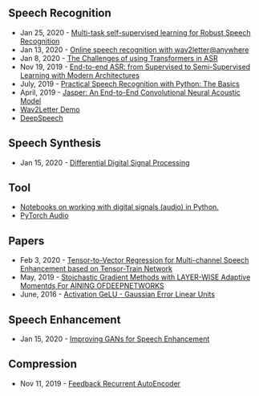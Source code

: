 ## Speech Recognition
- Jan 25, 2020 - [Multi-task self-supervised learning for Robust Speech Recognition](https://arxiv.org/abs/2001.09239)
- Jan 13, 2020 - [Online speech recognition with wav2letter@anywhere](https://ai.facebook.com/blog/online-speech-recognition-with-wav2letteranywhere/)
- Jan 8, 2020 - [The Challenges of using Transformers in ASR](https://desh2608.github.io/2020-01-08-transformer-asr/)
- Nov 19, 2019 - [End-to-end ASR: from Supervised to Semi-Supervised Learning with Modern Architectures](https://arxiv.org/abs/1911.08460)
- July, 2019 - [Practical Speech Recognition with Python: The Basics](https://www.kdnuggets.com/2019/07/practical-speech-recognition-python-basics.html)
- April, 2019 - [Jasper: An End-to-End Convolutional Neural Acoustic Model](https://arxiv.org/abs/1904.03288)
- [Wav2Letter Demo](https://github.com/pytorch/audio/tree/master/examples/interactive_asr)
- [DeepSpeech](https://github.com/mozilla/DeepSpeech)

## Speech Synthesis
- Jan 15, 2020 - [Differential Digital Signal Processing](https://magenta.tensorflow.org/ddsp)

## Tool
- [Notebooks on working with digital signals (audio) in Python.](https://github.com/earthspecies/from_zero_to_DSP)
- [PyTorch Audio](https://github.com/pytorch/audio)

## Papers
- Feb 3, 2020 - [Tensor-to-Vector Regression for Multi-channel Speech Enhancement based on Tensor-Train Network](https://arxiv.org/abs/2002.00544)
- May, 2019 - [Stoichastic Gradient Methods with LAYER-WISE Adaptive Momentds  For AINING  OFDEEPNETWORKS](https://arxiv.org/pdf/1905.11286.pdf)
- June, 2016 - [Activation GeLU - Gaussian Error Linear Units](https://arxiv.org/pdf/1606.08415.pdf)


## Speech Enhancement
- Jan 15, 2020 - [Improving GANs for Speech Enhancement](https://arxiv.org/abs/2001.05532)

## Compression
- Nov 11, 2019 - [Feedback Recurrent AutoEncoder](https://arxiv.org/abs/1911.04018)